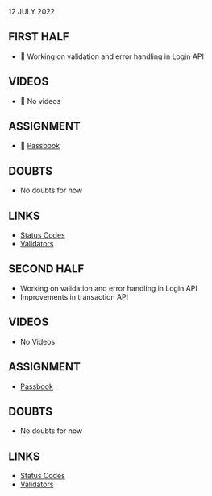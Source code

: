 12 JULY 2022

## FIRST HALF

- 🚧 Working on validation and error handling in Login API

## VIDEOS

- 🚫 No videos

## ASSIGNMENT

- 🚧 [Passbook](https://github.com/sp18-interns/django-passbook/tree/PPG-003)

## DOUBTS

- No doubts for now

## LINKS

- [Status Codes](https://www.django-rest-framework.org/api-guide/status-codes/#client-error-4xx)
- [Validators](https://www.django-rest-framework.org/api-guide/validators/)

## SECOND HALF

- Working on validation and error handling in Login API
- Improvements in transaction API

## VIDEOS

- No Videos

## ASSIGNMENT

- [Passbook](https://github.com/sp18-interns/django-passbook/tree/PPG-003)

## DOUBTS

- No doubts for now

## LINKS

- [Status Codes](https://www.django-rest-framework.org/api-guide/status-codes/#client-error-4xx)
- [Validators](https://www.django-rest-framework.org/api-guide/validators/)